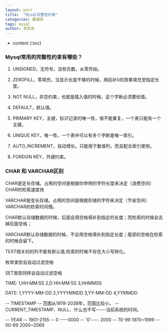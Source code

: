 ```yaml
---
layout: post 
title:  "Mysql完整性约束" 
categories: 数据库 
tags: mysql 
author: 李武帝 
---
```


* content
{:toc}

### Mysql常用的完整性约束有哪些？

1. UNSIGNED，无符号，没有负数，从零开始。

2. ZEROFILL，零填充，当显示长度不够的时候，用前补0的效果填充至指定长度。

3. NOT NULL，非空约束，也就是插入值的时候，这个字断必须要给值。

4. DEFAULT，默认值。

5. PRIMARY KEY，主键，标识记录的唯一性，值不能重复，一个表只能有一个主键。

6. UNIQUE KEY，唯一性，一个表中可以有多个字断是唯一索引。

7. AUTO_INCREMENT，自动增长。只能用于数值列，而且配合索引使用。

8. FOREIGN KEY，外键约束。

### CHAR 和 VARCHAR区别

CHAR是定长存储。占用的空间是根据你申明的字符长度来决定（浪费空间）CHAR的检索速度快

VARCHAR是变长存储。占用的空间是根据存储的字符来决定（节省空间）VARCHAR的检索时间慢。

CHAR默认存储数据的时候，后面会用空格填补到指定的长度；而检索的时候会去掉后面空格；

VARCHAR默认存储数据的时候，不会用空格填补到指定长度；尾部的空格在检索的时候会留下。

TEXT相关的的列不能有默认值,检索的时候不存在大小写转化。

枚举类型会自动过滤空格

SET类型同样会自动过滤空格

TIME:
1,HH:MM:SS
2,D HH:MM:SS
3,HHMMSS

DATE:
1,YYYY-MM-DD
2,YYYYMMDD
3,YY-MM-DD
4,YYMMDD

-- TIMESTAMP
-- 范围从1978-2038年，范围比较小。
-- CURRENT_TIMESTAMP、NULL、什么也不写-----当前系统的时间。

-- YEAR
-- 1901-2155
-- 0 ----0000
-- '0'---- 2000
-- 70-99 1970~1999
-- 00-69 2000~2069
























